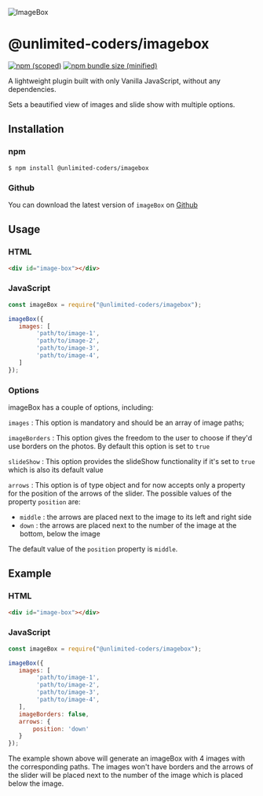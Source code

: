![ImageBox](http://blagojcetaleski.com/baleee/imgboxjs.png)

# @unlimited-coders/imagebox

[![npm (scoped)](https://img.shields.io/npm/v/@unlimited-coders/imagebox.svg)](https://www.npmjs.com/package/@unlimited-coders/imagebox)
[![npm bundle size (minified)](https://img.shields.io/bundlephobia/min/@unlimited-coders/imagebox.svg)](https://www.npmjs.com/package/@unlimited-coders/imagebox)

A lightweight plugin built with only Vanilla JavaScript, without any dependencies. 

Sets a beautified view of images and slide show with multiple options.

## Installation

### npm
```
$ npm install @unlimited-coders/imagebox
```

### Github

You can download the latest version of `imageBox` on [Github](https://github.com/unlimitedcoderss/imagebox)

## Usage

### HTML
```html
<div id="image-box"></div>
```

### JavaScript
```js
const imageBox = require("@unlimited-coders/imagebox");

imageBox({
   images: [
        'path/to/image-1',
        'path/to/image-2',
        'path/to/image-3',
        'path/to/image-4',
   ]
});
```

### Options

imageBox has a couple of options, including:

`images` : This option is mandatory and should be an array of image paths;

`imageBorders` : This option gives the freedom to the user to choose if they'd use borders on the photos. 
By default this option is set to `true`

`slideShow` : This option provides the slideShow functionality if it's set to `true` which is also its default value

`arrows` : This option is of type object and for now accepts only a property for the position of the arrows of the slider.
The possible values of the property `position` are:

- `middle` : the arrows are placed next to the image to its left and right side
- `down` : the arrows are placed next to the number of the image at the bottom, below the image

The default value of the `position` property is `middle`.
## Example

### HTML
```html
<div id="image-box"></div>
```

### JavaScript
```js
const imageBox = require("@unlimited-coders/imagebox");

imageBox({
   images: [
        'path/to/image-1',
        'path/to/image-2',
        'path/to/image-3',
        'path/to/image-4',
   ],
   imageBorders: false,
   arrows: {
       position: 'down'
   }
});
```

The example shown above will generate an imageBox with 4 images with the corresponding paths.
The images won't have borders and the arrows of the slider will be placed next to the number of the image
which is placed below the image.



